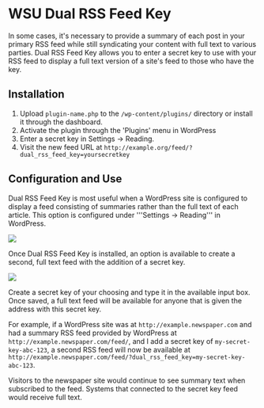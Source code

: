 # WSU Dual RSS Feed Key

In some cases, it's necessary to provide a summary of each post in your primary RSS feed while still syndicating
your content with full text to various parties. Dual RSS Feed Key allows you to enter a secret key to use with
your RSS feed to display a full text version of a site's feed to those who have the key.

## Installation

1. Upload `plugin-name.php` to the `/wp-content/plugins/` directory or install it through the dashboard.
1. Activate the plugin through the 'Plugins' menu in WordPress
1. Enter a secret key in Settings -> Reading.
1. Visit the new feed URL at `http://example.org/feed/?dual_rss_feed_key=yoursecretkey`

## Configuration and Use

Dual RSS Feed Key is most useful when a WordPress site is configured to display a feed consisting of summaries rather than the full text of each article. This option is configured under '''Settings -> Reading''' in WordPress.

![](https://github.com/github/washingtonstateuniversity/wsuwp-dual-rss-feed-key/blob/master/repo-assets/screenshot-001.png)

Once Dual RSS Feed Key is installed, an option is available to create a second, full text feed with the addition of a secret key.

![](https://github.com/github/washingtonstateuniversity/wsuwp-dual-rss-feed-key/blob/master/repo-assets/screenshot-002.png)

Create a secret key of your choosing and type it in the available input box. Once saved, a full text feed will be available for anyone that is given the address with this secret key.

For example, if a WordPress site was at `http://example.newspaper.com` and had a summary RSS feed provided by WordPress at `http://example.newspaper.com/feed/`, and I add a secret key of `my-secret-key-abc-123`, a second RSS feed will now be available at `http://example.newspaper.com/feed/?dual_rss_feed_key=my-secret-key-abc-123`.

Visitors to the newspaper site would continue to see summary text when subscribed to the feed. Systems that connected to the secret key feed would receive full text.